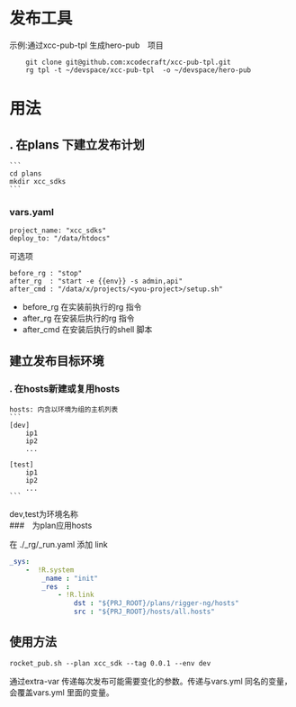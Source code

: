 # 发布工具

示例:通过xcc-pub-tpl 生成hero-pub　项目
``` shell
    git clone git@github.com:xcodecraft/xcc-pub-tpl.git
    rg tpl -t ~/devspace/xcc-pub-tpl  -o ~/devspace/hero-pub

```

# 用法



## . 在plans 下建立发布计划
    ```
    cd plans
    mkdir xcc_sdks
    ```

###   vars.yaml

   ```
   project_name: "xcc_sdks"
   deploy_to: "/data/htdocs"
   ```
   可选项
   ```
   before_rg : "stop"
   after_rg  : "start -e {{env}} -s admin,api"
   after_cmd : "/data/x/projects/<you-project>/setup.sh"
   ```
   * before_rg  在实装前执行的rg 指令
   * after_rg   在安装后执行的rg 指令
   * after_cmd  在安装后执行的shell 脚本

## 建立发布目标环境
### . 在hosts新建或复用hosts 

    hosts: 内含以环境为组的主机列表
    ```
    [dev]
        ip1
        ip2
        ...

    [test]
        ip1
        ip2
        ...
    ```
dev,test为环境名称   
###　为plan应用hosts

在 ./_rg/_run.yaml 添加 link
``` yaml
_sys:
    -  !R.system
        _name : "init"
        _res  :
            - !R.link
                dst : "${PRJ_ROOT}/plans/rigger-ng/hosts"
                src : "${PRJ_ROOT}/hosts/all.hosts"
```

## 使用方法

 ```
 rocket_pub.sh --plan xcc_sdk --tag 0.0.1 --env dev

 ```

 通过extra-var 传递每次发布可能需要变化的参数。传递与vars.yml 同名的变量，会覆盖vars.yml 里面的变量。
